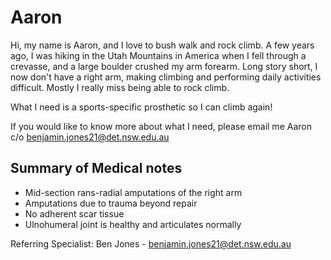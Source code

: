 # Aaron
Hi, my name is Aaron, and I love to bush walk and rock climb. A few years ago, I was hiking in the Utah Mountains in America when I fell through a crevasse, and a large boulder crushed my arm forearm. Long story short, I now don't have a right arm, making climbing and performing daily activities difficult. Mostly I really miss being able to rock climb.

What I need is a sports-specific prosthetic so I can climb again!

If you would like to know more about what I need, please email me Aaron c/o benjamin.jones21@det.nsw.edu.au

## Summary of Medical notes
- Mid-section rans-radial amputations of the right arm
- Amputations due to trauma beyond repair
- No adherent scar tissue
- Ulnohumeral joint is healthy and articulates normally

Referring Specialist: Ben Jones - benjamin.jones21@det.nsw.edu.au
